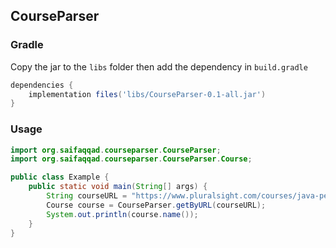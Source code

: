 ## CourseParser

### Gradle

Copy the jar to the `libs` folder then add the dependency in `build.gradle`

```groovy
dependencies {
    implementation files('libs/CourseParser-0.1-all.jar')
}
```

### Usage

```java
import org.saifaqqad.courseparser.CourseParser;
import org.saifaqqad.courseparser.CourseParser.Course;

public class Example {
    public static void main(String[] args) {
        String courseURL = "https://www.pluralsight.com/courses/java-persistence-hibernate-fundamentals";
        Course course = CourseParser.getByURL(courseURL);
        System.out.println(course.name());
    }
}
```
